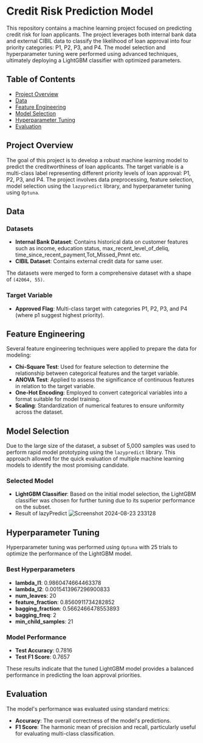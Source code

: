 # Credit Risk Prediction Model

This repository contains a machine learning project focused on predicting credit risk for loan applicants. The project leverages both internal bank data and external CIBIL data to classify the likelihood of loan approval into four priority categories: P1, P2, P3, and P4. The model selection and hyperparameter tuning were performed using advanced techniques, ultimately deploying a LightGBM classifier with optimized parameters.

## Table of Contents

- [Project Overview](#project-overview)
- [Data](#data)
- [Feature Engineering](#feature-engineering)
- [Model Selection](#model-selection)
- [Hyperparameter Tuning](#hyperparameter-tuning)
- [Evaluation](#evaluation)

## Project Overview

The goal of this project is to develop a robust machine learning model to predict the creditworthiness of loan applicants. The target variable is a multi-class label representing different priority levels of loan approval: P1, P2, P3, and P4. The project involves data preprocessing, feature selection, model selection using the `lazypredict` library, and hyperparameter tuning using `Optuna`.

## Data

### Datasets

- **Internal Bank Dataset**: Contains historical data on customer features such as income, education status, max_recent_level_of_deliq, time_since_recent_payment,Tot_Missed_Pmnt etc.
- **CIBIL Dataset**: Contains external credit data for same user.

The datasets were merged to form a comprehensive dataset  with a shape of `(42064, 55)`.

### Target Variable

- **Approved Flag**: Multi-class target with categories P1, P2, P3, and P4 (where p1 suggest highest priority).

## Feature Engineering

Several feature engineering techniques were applied to prepare the data for modeling:

- **Chi-Square Test**: Used for feature selection to determine the relationship between categorical features and the target variable.
- **ANOVA Test**: Applied to assess the significance of continuous features in relation to the target variable.
- **One-Hot Encoding**: Employed to convert categorical variables into a format suitable for model training.
- **Scaling**: Standardization of numerical features to ensure uniformity across the dataset.

## Model Selection

Due to the large size of the dataset, a subset of 5,000 samples was used to perform rapid model prototyping using the `lazypredict` library. This approach allowed for the quick evaluation of multiple machine learning models to identify the most promising candidate.

### Selected Model

- **LightGBM Classifier**: Based on the initial model selection, the LightGBM classifier was chosen for further tuning due to its superior performance on the subset.
- Result of lazyPredict
  ![Screenshot 2024-08-23 233128](https://github.com/user-attachments/assets/78fa8c97-744c-4cdf-8bc6-c67a1f52cc93)


## Hyperparameter Tuning

Hyperparameter tuning was performed using `Optuna` with 25 trials to optimize the performance of the LightGBM model.

### Best Hyperparameters

- **lambda_l1**: 0.9860474664463378
- **lambda_l2**: 0.0015413967296900833
- **num_leaves**: 20
- **feature_fraction**: 0.8560911734282852
- **bagging_fraction**: 0.5662466478553893
- **bagging_freq**: 2
- **min_child_samples**: 21

### Model Performance

- **Test Accuracy**: 0.7816
- **Test F1 Score**: 0.7657

These results indicate that the tuned LightGBM model provides a balanced performance in predicting the loan approval priorities.

## Evaluation

The model's performance was evaluated using standard metrics:

- **Accuracy**: The overall correctness of the model's predictions.
- **F1 Score**: The harmonic mean of precision and recall, particularly useful for evaluating multi-class classification.





